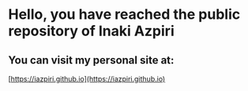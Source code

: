# Hello, you have reached the public repository of Inaki Azpiri 
## You can visit my personal site at:
[https://iazpiri.github.io](https://iazpiri.github.io)



